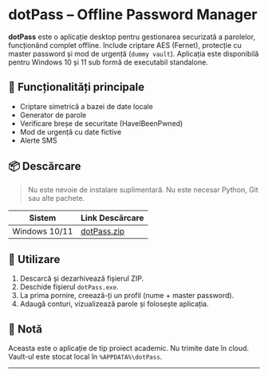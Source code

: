 # dotPass – Offline Password Manager 

**dotPass** este o aplicație desktop pentru gestionarea securizată a parolelor, funcționând complet offline. Include criptare AES (Fernet), protecție cu master password și mod de urgență (`dummy vault`). Aplicația este disponibilă pentru Windows 10 și 11 sub formă de executabil standalone.

## 🔐 Funcționalități principale

- Criptare simetrică a bazei de date locale
- Generator de parole
- Verificare breșe de securitate (HaveIBeenPwned)
- Mod de urgență cu date fictive
- Alerte SMS

## 📦 Descărcare

> Nu este nevoie de instalare suplimentară. Nu este necesar Python, Git sau alte pachete.

| Sistem          | Link Descărcare              |
|-----------------|------------------------------|
| Windows 10/11   | [dotPass.zip](https://github.com/Dragosh7/dotPass/releases/tag/v1.1) |

## 🧰 Utilizare

1. Descarcă și dezarhivează fișierul ZIP.
2. Deschide fișierul `dotPass.exe`.
3. La prima pornire, creează-ți un profil (nume + master password).
4. Adaugă conturi, vizualizează parole și folosește aplicația.

## 📝 Notă

Aceasta este o aplicație de tip proiect academic. Nu trimite date în cloud. Vault-ul este stocat local în `%APPDATA%\dotPass`.

---
